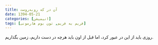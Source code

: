 ```yaml
---
title: آن در که روبه‌روست
date: 1394-05-21
categories: [انیمیشن]
tags: [فریم به فریم, تون بوم هارمونی]
---
```


روزی باید از این در عبور کرد، اما قبل از اون باید هرچه در دست داریم، زمین بگذاریم.

<div id="15046263089406729"><script type="text/JavaScript" src="https://www.aparat.com/embed/uEDmx?data[rnddiv]=15046263089406729&data[responsive]=yes"></script></div>
